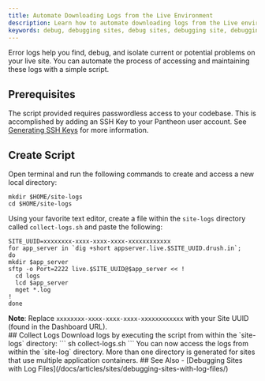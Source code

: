 ```yaml
---
title: Automate Downloading Logs from the Live Environment
description: Learn how to automate downloading logs from the Live environment of your site for debugging.
keywords: debug, debugging sites, debug sites, debugging site, debugging mysql, debug sql, troubleshoot mysql, troubleshoot sql, database logs, db logs, where are db logs stored, where are database logs, live logs, download logs, download log, access logs, get logs
---
```


Error logs help you find, debug, and isolate current or potential problems on your live site. You can automate the process of accessing and maintaining these logs with a simple script.

## Prerequisites
The script provided requires passwordless access to your codebase. This is accomplished by adding an SSH Key to your Pantheon user account. See [Generating SSH Keys](/docs/articles/users/generating-ssh-keys/) for more information.
## Create Script
Open terminal and run the following commands to create and access a new local directory:
```
mkdir $HOME/site-logs
cd $HOME/site-logs
```
Using your favorite text editor, create a file within the `site-logs` directory called `collect-logs.sh` and paste the following:
```
SITE_UUID=xxxxxxxx-xxxx-xxxx-xxxx-xxxxxxxxxxxx
for app_server in `dig +short appserver.live.$SITE_UUID.drush.in`;
do
mkdir $app_server
sftp -o Port=2222 live.$SITE_UUID@$app_server << !
  cd logs
  lcd $app_server
  mget *.log
!
done
```
<div class="alert alert-warning" role="alert">
<strong>Note</strong>: Replace <code>xxxxxxxx-xxxx-xxxx-xxxx-xxxxxxxxxxxx</code> with your Site UUID (found in the Dashboard URL).</div>
## Collect Logs
Download logs by executing the script from within the `site-logs` directory:
```
sh collect-logs.sh
```
You can now access the logs from within the `site-log` directory. More than one directory is generated for sites that use multiple application containers.
## See Also
- [Debugging Sites with Log Files](/docs/articles/sites/debugging-sites-with-log-files/)
